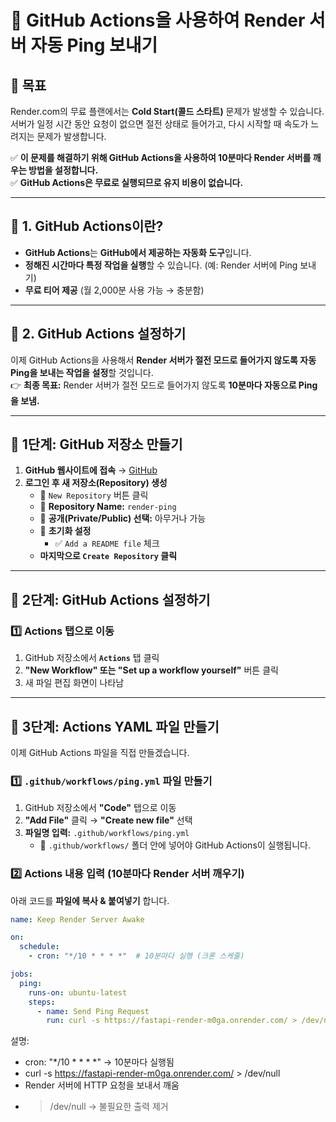 # 🚀 GitHub Actions을 사용하여 Render 서버 자동 Ping 보내기

## 📌 목표
Render.com의 무료 플랜에서는 **Cold Start(콜드 스타트)** 문제가 발생할 수 있습니다.  
서버가 일정 시간 동안 요청이 없으면 절전 상태로 들어가고, 다시 시작할 때 속도가 느려지는 문제가 발생합니다.  

✅ **이 문제를 해결하기 위해 GitHub Actions을 사용하여 10분마다 Render 서버를 깨우는 방법을 설정합니다.**  
✅ **GitHub Actions은 무료로 실행되므로 유지 비용이 없습니다.**  

---

## 🔹 1. GitHub Actions이란?
- **GitHub Actions**는 **GitHub에서 제공하는 자동화 도구**입니다.
- **정해진 시간마다 특정 작업을 실행**할 수 있습니다. (예: Render 서버에 Ping 보내기)
- **무료 티어 제공** (월 2,000분 사용 가능 → 충분함)

---

## 🔹 2. GitHub Actions 설정하기
이제 GitHub Actions을 사용해서 **Render 서버가 절전 모드로 들어가지 않도록 자동 Ping을 보내는 작업을 설정**할 것입니다.  
👉 **최종 목표:** Render 서버가 절전 모드로 들어가지 않도록 **10분마다 자동으로 Ping을 보냄.**

---

## 📌 1단계: GitHub 저장소 만들기
1. **GitHub 웹사이트에 접속** → [GitHub](https://github.com)
2. **로그인 후 새 저장소(Repository) 생성**
   - 🔹 `New Repository` 버튼 클릭
   - 🔹 **Repository Name:** `render-ping`
   - 🔹 **공개(Private/Public) 선택:** 아무거나 가능
   - 🔹 **초기화 설정**
     - ✅ `Add a README file` 체크
   - **마지막으로 `Create Repository` 클릭**

---

## 📌 2단계: GitHub Actions 설정하기

### 1️⃣ Actions 탭으로 이동
1. GitHub 저장소에서 **`Actions`** 탭 클릭
2. **"New Workflow" 또는 "Set up a workflow yourself"** 버튼 클릭
3. 새 파일 편집 화면이 나타남

---

## 📌 3단계: Actions YAML 파일 만들기
이제 GitHub Actions 파일을 직접 만들겠습니다.

### 1️⃣ `.github/workflows/ping.yml` 파일 만들기
1. GitHub 저장소에서 **"Code"** 탭으로 이동
2. **"Add File"** 클릭 → **"Create new file"** 선택
3. **파일명 입력:** `.github/workflows/ping.yml`
   - 📌 `.github/workflows/` 폴더 안에 넣어야 GitHub Actions이 실행됩니다.

### 2️⃣ Actions 내용 입력 (10분마다 Render 서버 깨우기)
아래 코드를 **파일에 복사 & 붙여넣기** 합니다.

```yaml
name: Keep Render Server Awake

on:
  schedule:
    - cron: "*/10 * * * *"  # 10분마다 실행 (크론 스케줄)

jobs:
  ping:
    runs-on: ubuntu-latest
    steps:
      - name: Send Ping Request
        run: curl -s https://fastapi-render-m0ga.onrender.com/ > /dev/null
```
설명:
- cron: "*/10 * * * *" → 10분마다 실행됨
- curl -s https://fastapi-render-m0ga.onrender.com/ > /dev/null
- Render 서버에 HTTP 요청을 보내서 깨움
- > /dev/null → 불필요한 출력 제거



